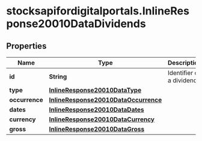 # stocksapifordigitalportals.InlineResponse20010DataDividends

## Properties

Name | Type | Description | Notes
------------ | ------------- | ------------- | -------------
**id** | **String** | Identifier of a dividend. | [optional] 
**type** | [**InlineResponse20010DataType**](InlineResponse20010DataType.md) |  | [optional] 
**occurrence** | [**InlineResponse20010DataOccurrence**](InlineResponse20010DataOccurrence.md) |  | [optional] 
**dates** | [**InlineResponse20010DataDates**](InlineResponse20010DataDates.md) |  | [optional] 
**currency** | [**InlineResponse20010DataCurrency**](InlineResponse20010DataCurrency.md) |  | [optional] 
**gross** | [**InlineResponse20010DataGross**](InlineResponse20010DataGross.md) |  | [optional] 


